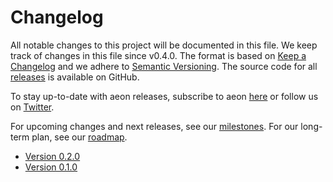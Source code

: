 # Changelog

All notable changes to this project will be documented in this file. We keep track of changes in this file since v0.4.0. The format is based on [Keep a Changelog](https://keepachangelog.com/en/1.0.0/) and we adhere to [Semantic Versioning](https://semver.org/spec/v2.0.0.html>). The source code for all [releases](https://github.com/aeon-toolkit/aeon/releases>) is available on GitHub.

To stay up-to-date with aeon releases, subscribe to aeon [here](https://libraries.io/pypi/aeon>) or follow us on [Twitter](https://twitter.com/aeon_toolbox>).

For upcoming changes and next releases, see our [milestones](https://github.com/aeon-toolkit/aeon/milestones). For our long-term plan, see our [roadmap](roadmap).

- [Version 0.2.0](changelogs/v0.2.md)
- [Version 0.1.0](changelogs/v0.1.md)
